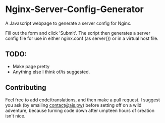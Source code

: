 Nginx-Server-Config-Generator
=============================

A Javascript webpage to generate a server config for Nginx.

Fill out the form and click 'Submit'. The script then generates a server config file for use in either nginx.conf (as server{}) or in a virtual host file.

TODO:
-----

* Make page pretty
* Anything else I think of/is suggested.

Contributing
-------------

Feel free to add code/translations, and then make a pull request. I suggest you ask (by emailing [contact@ajs.pw](mailto:contact@ajs.pw)) before setting off on a wild adventure, because turning code down after umpteen hours of creation isn't nice.